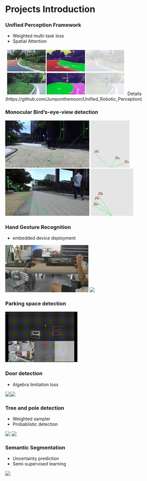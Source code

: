 # Projects Introduction

### Unified Perception Framework
- Weighted multi-task loss
- Spatial Attention
<img src="https://github.com/Jumponthemoon/Projects/blob/main/images/unified.png" height="150" />
Details (https://github.com/Jumponthemoon/Unified_Robotic_Perception)

### Monocular Bird’s-eye-view detection
<div align=left>
<img src="https://github.com/Jumponthemoon/Projects/blob/main/images/dep1.png" height="150" /> <img src="https://github.com/Jumponthemoon/Projects/blob/main/images/bev1.png" height="150" />
</div>
<div align=left>
<img src="https://github.com/Jumponthemoon/Projects/blob/main/images/dep2.png" height="150" /> <img src="https://github.com/Jumponthemoon/Projects/blob/main/images/bev2.png" height="150" />
</div>

### Hand Gesture Recognition
- embedded device deployment
<div align=left>
<img src="https://github.com/Jumponthemoon/Projects/blob/main/images/hand2.gif" height="150" />
<img src="https://github.com/Jumponthemoon/Projects/blob/main/images/hand1.gif" height="150" />
</div>

### Parking space detection
<div align=left>
<img src="https://github.com/Jumponthemoon/Projects/blob/main/images/park_space.gif" height="160" />
</div>

### Door detection
- Algebra limitation loss
<div align=left>
<img src="https://github.com/Jumponthemoon/Projects/blob/main/images/Door1.gif" height="150" /><img src="https://github.com/Jumponthemoon/Projects/blob/main/images/Door2.gif" height="150" />
</div>

### Tree and pole detection
- Weighted sampler
- Probablistic detection
<div align=left>
<img src="https://github.com/Jumponthemoon/Projects/blob/main/images/outdoor.gif" height="150" />
<img src="https://github.com/Jumponthemoon/Projects/blob/main/images/outdoor2.gif" height="150" />
</div>

### Semantic Segmentation
- Uncertainty prediction
- Semi-supervised learning
<div align=left>
<img src="https://github.com/Jumponthemoon/Projects/blob/main/images/seg-conf.gif" height="150" />
</div>



